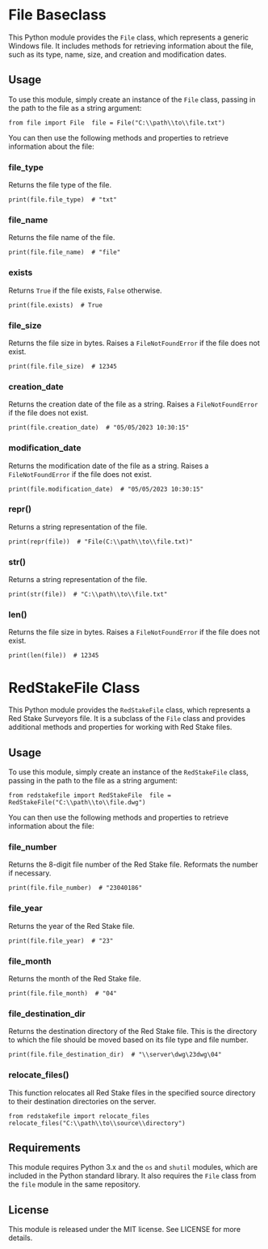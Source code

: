 # File Baseclass

This Python module provides the `File` class, which represents a generic Windows file. It includes methods for retrieving information about the file, such as its type, name, size, and creation and modification dates.

## Usage

To use this module, simply create an instance of the `File` class, passing in the path to the file as a string argument:

`from file import File  file = File("C:\\path\\to\\file.txt")`

You can then use the following methods and properties to retrieve information about the file:

### file_type

Returns the file type of the file.

`print(file.file_type)  # "txt"`

### file_name

Returns the file name of the file.

`print(file.file_name)  # "file"`

### exists

Returns `True` if the file exists, `False` otherwise.

`print(file.exists)  # True`

### file_size

Returns the file size in bytes. Raises a `FileNotFoundError` if the file does not exist.

`print(file.file_size)  # 12345`

### creation_date

Returns the creation date of the file as a string. Raises a `FileNotFoundError` if the file does not exist.

`print(file.creation_date)  # "05/05/2023 10:30:15"`

### modification_date

Returns the modification date of the file as a string. Raises a `FileNotFoundError` if the file does not exist.

`print(file.modification_date)  # "05/05/2023 10:30:15"`

### __repr__()

Returns a string representation of the file.

`print(repr(file))  # "File(C:\\path\\to\\file.txt)"`

### __str__()

Returns a string representation of the file.

`print(str(file))  # "C:\\path\\to\\file.txt"`

### __len__()

Returns the file size in bytes. Raises a `FileNotFoundError` if the file does not exist.

`print(len(file))  # 12345`

# RedStakeFile Class

This Python module provides the `RedStakeFile` class, which represents a Red Stake Surveyors file. It is a subclass of the `File` class and provides additional methods and properties for working with Red Stake files.

## Usage

To use this module, simply create an instance of the `RedStakeFile` class, passing in the path to the file as a string argument:

`from redstakefile import RedStakeFile  file = RedStakeFile("C:\\path\\to\\file.dwg")`

You can then use the following methods and properties to retrieve information about the file:

### file_number

Returns the 8-digit file number of the Red Stake file. Reformats the number if necessary.

`print(file.file_number)  # "23040186"`

### file_year

Returns the year of the Red Stake file.

`print(file.file_year)  # "23"`

### file_month

Returns the month of the Red Stake file.

`print(file.file_month)  # "04"`

### file_destination_dir

Returns the destination directory of the Red Stake file. This is the directory to which the file should be moved based on its file type and file number.

`print(file.file_destination_dir)  # "\\server\dwg\23dwg\04"`

### relocate_files()

This function relocates all Red Stake files in the specified source directory to their destination directories on the server.

`from redstakefile import relocate_files  relocate_files("C:\\path\\to\\source\\directory")`

## Requirements

This module requires Python 3.x and the `os` and `shutil` modules, which are included in the Python standard library. It also requires the `File` class from the `file` module in the same repository.

## License

This module is released under the MIT license. See LICENSE for more details.